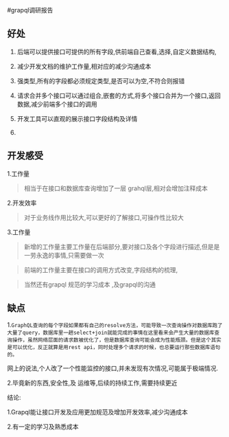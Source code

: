 #grapql调研报告 


## 好处

1. 后端可以提供接口可提供的所有字段,供前端自己查看,选择,自定义数据结构,

2. 减少开发文档的维护工作量,相对应的减少沟通成本

2. 强类型,所有的字段都必须规定类型,是否可以为空,不符合则报错

3. 请求合并多个接口可以通过组合,嵌套的方式,将多个接口合并为一个接口,返回数据,减少前端多个接口的调用

5. 开发工具可以直观的展示接口字段结构及详情

6.


## 开发感受

1.工作量

>相当于在接口和数据库查询增加了一层 grahql层,相对会增加注释成本

2.开发效率

>对于业务线作用比较大,可以更好的了解接口,可操作性比较大

3.工作量

>新增的工作量主要工作量在后端部分,要对接口及各个字段进行描述,但是是一劳永逸的事情,只需要做一次

>前端的工作量主要在接口的调用方式改变,字段结构的梳理,

>当然还有grapql 规范的学习成本 ,及grapql的沟通


## 缺点

1.`GraphQL查询的每个字段如果都有自己的resolve方法，可能导致一次查询操作对数据库跑了大量了query，数据库里一趟select+join就能完成的事情在这里看来会产生大量的数据库查询操作，虽然网络层面的请求数被优化了，但是数据库查询可能会成为性能瓶颈。但是这个其实是可以优化，反正就算是用rest api，同时处理多个请求的时候，也总要运行那些数据库语句的。`

网上的说法,个人改了一个性能监控的接口,并未发现有次情况,可能属于极端情况.

2.毕竟新的东西,安全性,及 运维等,后续的持续工作,需要持续更近

结论:

1.Grapql能让接口开发及应用更加规范及增加开发效率,减少沟通成本

2.有一定的学习及熟悉成本